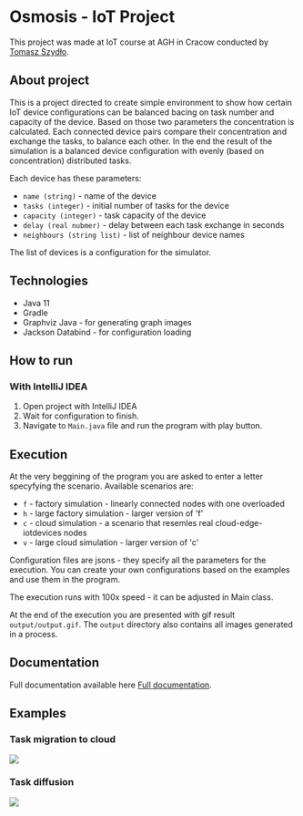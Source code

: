 # Osmosis - IoT Project
This project was made at IoT course at AGH in Cracow conducted by [Tomasz Szydło](http://home.agh.edu.pl/~tszydlo/). 
## About project
This is a project directed to create simple environment to show how certain IoT device configurations can be balanced bacing on task number and capacity of the device. Based on those two parameters the concentration is calculated. Each connected device pairs compare their concentration and exchange the tasks, to balance each other. In the end the result of the simulation is a balanced device configuration with evenly (based on concentration) distributed tasks.

Each device has these parameters:
- ``name (string)`` - name of the device
- ``tasks (integer)`` - initial number of tasks for the device
- ``capacity (integer)`` - task capacity of the device
- ``delay (real nubmer)`` - delay between each task exchange in seconds
- ``neighbours (string list)`` - list of neighbour device names

The list of devices is a configuration for the simulator.

## Technologies
- Java 11
- Gradle
- Graphviz Java - for generating graph images
- Jackson Databind - for configuration loading


## How to run
### With IntelliJ IDEA
1. Open project with IntelliJ IDEA
2. Wait for configuration to finish.
3. Navigate to ``Main.java`` file and run the program with play button.


## Execution
At the very beggining of the program you are asked to enter a letter specyfying the scenario. Available scenarios are:
- ``f`` - factory simulation - linearly connected nodes with one overloaded
- ``h`` - large factory simulation - larger version of 'f'
- ``c`` - cloud simulation - a scenario that resemles real cloud-edge-iotdevices nodes
- ``v`` - large cloud simulation - larger version of 'c'

Configuration files are jsons - they specify all the parameters for the execution. You can create your own configurations based on the examples and use them in the program.


The execution runs with 100x speed - it can be adjusted in Main class.

At the end of the execution you are presented with gif result ``output/output.gif``. The ``output`` directory also contains all images generated in a process.

## Documentation
Full documentation available here [Full documentation](docs/Rozmieszczanie%20procesów%20przetwarzania%20danych%20w%20systemach%20IoT%20-%20dokumentacja%20projektu.pdf). 

## Examples

### Task migration to cloud
![](docs/cloud.gif)

### Task diffusion
![](docs/factory.gif)
